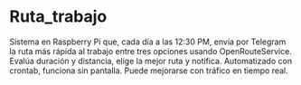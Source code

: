 # Ruta_trabajo
Sistema en Raspberry Pi que, cada día a las 12:30 PM, envía por Telegram la ruta más rápida al trabajo entre tres opciones usando OpenRouteService. Evalúa duración y distancia, elige la mejor ruta y notifica. Automatizado con crontab, funciona sin pantalla. Puede mejorarse con tráfico en tiempo real.

